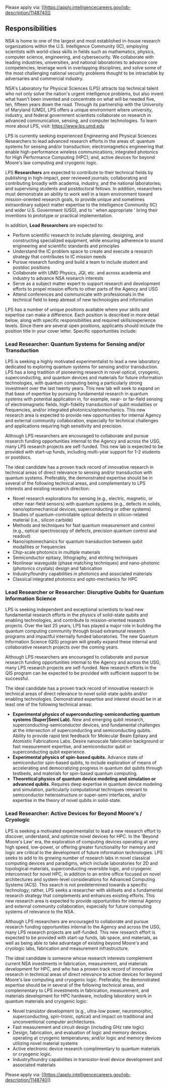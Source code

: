 Please apply via: [[https://apply.intelligencecareers.gov/job-description/1148740]]

## Responsibilities
NSA is home to one of the largest and most established in-house research organizations within the U.S. Intelligence Community (IC), employing scientists with world-class skills in fields such as mathematics, physics, computer science, engineering, and cybersecurity. We collaborate with leading industries, universities, and national laboratories to advance core competencies, leverage work in overlapping disciplines, and solve some of the most challenging national security problems thought to be intractable by adversaries and commercial industry. 

NSA's Laboratory for Physical Sciences (LPS) attracts top technical talent who not only solve the nation's urgent intelligence problems, but also invent what hasn't been invented and concentrate on what will be needed five, ten, fifteen years down the road. Through its partnership with the University of Maryland (UMD), LPS offers a unique environment where university, industry, and federal government scientists collaborate on research in advanced communication, sensing, and computer technologies. To learn more about LPS, visit: https://www.lps.umd.edu

LPS is currently seeking experienced Engineering and Physical Sciences Researchers to lead advanced research efforts in the areas of: quantum systems for sensing and/or transduction; electromagnetics engineering that enable high-performance wireless communications; integrated photonics for High Performance Computing (HPC); and, active devices for beyond Moore's law computing and cryogenic logic. 

LPS **Researchers** are expected to contribute to their technical fields by publishing in high-impact, peer reviewed journals; collaborating and contributing broadly with academia, industry, and the national laboratories; and supervising students and postdoctoral fellows. In addition, researchers must demonstrate an ability to work well in a team environment toward mission-oriented research goals, to provide unique and sometimes extraordinary subject matter expertise to the Intelligence Community (IC) and wider U.S. Government (USG), and to ' when appropriate ' bring their inventions to prototype or practical implementation. 

In addition, **Lead Researchers** are expected to:

-	Perform scientific research to include planning, designing, and constructing specialized equipment, while ensuring adherence to sound engineering and scientific standards and principles
-	Understand the IC problem space to create and execute a research strategy that contributes to IC mission needs
-	Pursue research funding and build a team to include student and postdoc positions
-	Collaborate with UMD Physics, JQI, etc. and across academia and industry to advance NSA research interests
-	Serve as a subject matter expert to support research and development efforts to propel mission efforts to other parts of the Agency and USG
-	Attend conferences and communicate with professionals in the technical field to keep abreast of new technologies and information

LPS has a number of unique positions available where your skills and expertise can make a difference. Each position is described in more detail below, along with specific responsibilities and required skills/experience levels. Since there are several open positions, applicants should include the position title in your cover letter. Specific opportunities include:

### Lead Researcher: Quantum Systems for Sensing and/or Transduction

LPS is seeking a highly motivated experimentalist to lead a new laboratory dedicated to exploring quantum systems for sensing and/or transduction. LPS has a long tradition of pioneering research in novel optical, cryogenic, superconducting, and quantum devices and materials for future information technologies, with quantum computing being a particularly strong investment over the last twenty years. This new lab will seek to expand on that base of expertise by pursuing fundamental research in quantum systems with potential application in, for example, near- or far-field sensing of electromagnetic fields, high-fidelity transduction of qubit modalities or frequencies, and/or integrated photonics/optomechanics. This new research area is expected to provide new opportunities for internal Agency and external community collaboration, especially for technical challenges and applications requiring high sensitivity and precision. 

Although LPS researchers are encouraged to collaborate and pursue research funding opportunities internal to the Agency and across the USG, many LPS research projects are self-funded. This new lab is expected to be provided with start-up funds, including multi-year support for 1-2 students or postdocs.

The ideal candidate has a proven track record of innovative research in technical areas of direct relevance to sensing and/or transduction with quantum systems. Preferably, the demonstrated expertise should be in several of the following technical areas, and complementary to LPS interests and existing research direction:

-	Novel research explorations for sensing (e.g., electric, magnetic, or other near-field sensors) with quantum systems (e.g., defects in solids, nano/optomechanical devices, superconducting or other systems)
-	Studies of quantum-controllable optical defects in silicon-related material (i.e., silicon carbide)
-	Methods and techniques for fast quantum measurement and control (e.g., optical spectroscopy of defects, precision quantum control and readout)
-	Nano/optomechanics for quantum transduction between qubit modalities or frequencies 
-	Chip-scale photonics in multiple materials
-	Semiconductor epitaxy, lithography, and etching techniques
-	Nonlinear waveguide (phase matching techniques) and nano-photonic (photonics crystals) design and fabrication
-	Industry/foundry capabilities in photonics and associated materials
-	Classical integrated photonics and opto-mechanics for HPC

### Lead Researcher or Researcher: Disruptive Qubits for Quantum Information Science

LPS is seeking independent and exceptional scientists to lead new fundamental research efforts in the physics of solid-state qubits and enabling technologies, and contribute to mission-oriented research projects. Over the last 25 years, LPS has played a major role in building the quantum computing community through broad extramural research programs and impactful internally funded laboratories. The new Quantum Information Science (QIS) program will greatly expand these internal and collaborative research projects over the coming years. 

Although LPS researchers are encouraged to collaborate and pursue research funding opportunities internal to the Agency and across the USG, many LPS research projects are self-funded. New research efforts in the QIS program can be expected to be provided with sufficient support to be successful.

The ideal candidate has a proven track record of innovative research in technical areas of direct relevance to novel solid-state qubits and/or enabling technologies. Demonstrated expertise and interest should be in at least one of the following technical areas: 

-	**Experimental physics of superconducting-semiconducting quantum systems (Super|Semi Lab).** New and emerging qubit research, superconducting-semiconductor devices, and fundamental challenges at the intersection of superconducting and semiconducting qubits. Ability to provide rapid test feedback for Molecular Beam Epitaxy and Atomistic Fabrications Labs. Desire nanoscale fabrication background or fast measurement expertise, and semiconductor qubit or superconducting qubit experience.
-	**Experimental physics of spin-based qubits.** Advance state of semiconductor spin-based qubits, to include exploration of means of accelerating and democratizing progress in quantum dot qubits through testbeds, and materials for spin-based quantum computing.
-	**Theoretical physics of quantum device modeling and simulation or advanced qubits.** Requires deep expertise in quantum device modeling and simulation, particularly computational techniques relevant to semiconductor heterostructure or super-semi interfaces, and/or expertise in the theory of novel qubits in solid-state. 


### Lead Researcher: Active Devices for Beyond Moore's / Cryologic

LPS is seeking a motivated experimentalist to lead a new research effort to discover, understand, and optimize novel devices for HPC. In the 'Beyond Moore's Law' era, the exploration of computing devices operating at very high speed, low-power, or offering greater functionality for memory and logic are critical to the development of future information technologies. LPS seeks to add to its growing number of research labs in novel classical computing devices and paradigms, which include laboratories for 2D and topological materials, superconducting reversible logic, and cryogenic interconnect for novel HPC, in addition to an entire office focused on novel architectures and system-level considerations for Advanced Computing Systems (ACS). This search is not predetermined towards a specific technology; rather, LPS seeks a researcher with skillsets and a fundamental research strategy that complements and enhances existing efforts. This new research area is expected to provide opportunities for internal Agency and external community collaboration, especially for future computing systems of relevance to the NSA.

Although LPS researchers are encouraged to collaborate and pursue research funding opportunities internal to the Agency and across the USG, many LPS research projects are self-funded. This new research effort is expected to be provided with start-up funds, lab space, and materials, as well as being able to take advantage of existing beyond Moore's and cryologic labs, fabrication and measurement infrastructure.

The ideal candidate is someone whose research interests complement current NSA investments in fabrication, measurement, and materials development for HPC, and who has a proven track record of innovative research in technical areas of direct relevance to active devices for beyond Moore's law computing and cryogenic logic. Preferably, the demonstrated expertise should be in several of the following technical areas, and complementary to LPS investments in fabrication, measurement, and materials development for HPC hardware, including laboratory work in quantum materials and cryogenic logic: 

-	Novel transistor development (e.g., ultra-low power, neuromorphic, superconducting, spin-tronic, optical) and impact on traditional and unconventional computer architectures.
-	Fast measurement and circuit design (including GHz rate logic)
-	Design, fabrication, and evaluation of logic and memory devices operating at cryogenic temperatures; and/or logic and memory devices utilizing novel material systems
-	Active electronic device research complimentary to quantum materials or cryogenic logic.
-	Industry/foundry capabilities in transistor-level device development and associated materials

Please apply via: [[https://apply.intelligencecareers.gov/job-description/1148740]]